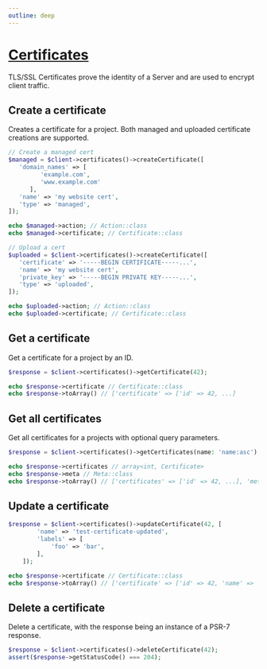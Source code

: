 ```yaml
---
outline: deep
---
```


# [Certificates](https://docs.hetzner.cloud/#certificates)

TLS/SSL Certificates prove the identity of a Server and are used to encrypt client traffic.

## Create a certificate

Creates a certificate for a project. Both managed and uploaded certificate creations are supported.

```php
// Create a managed cert
$managed = $client->certificates()->createCertificate([
   'domain_names' => [
         'example.com',
         'www.example.com'
      ],
   'name' => 'my website cert',
   'type' => 'managed',
]);

echo $managed->action; // Action::class
echo $managed->certificate; // Certificate::class

// Upload a cert
$uploaded = $client->certificates()->createCertificate([
   'certificate' => '-----BEGIN CERTIFICATE-----...',
   'name' => 'my website cert',
   'private_key' => '-----BEGIN PRIVATE KEY-----...',
   'type' => 'uploaded',
]);

echo $uploaded->action; // Action::class
echo $uploaded->certificate; // Certificate::class
```

## Get a certificate

Get a certificate for a project by an ID.

```php
$response = $client->certificates()->getCertificate(42);

echo $response->certificate // Certificate::class
echo $response->toArray() // ['certificate' => ['id' => 42, ...]
```

## Get all certificates

Get all certificates for a projects with optional query parameters.

```php
$response = $client->certificates()->getCertificates(name: 'name:asc');

echo $response->certificates // array<int, Certificate>
echo $response->meta // Meta::class
echo $response->toArray() // ['certificates' => ['id' => 42, ...], 'meta' => [...]]
```

## Update a certificate

```php
$response = $client->certificates()->updateCertificate(42, [
        'name' => 'test-certificate-updated',
        'labels' => [
            'foo' => 'bar',
        ],
    ]);

echo $response->certificate // Certificate::class
echo $response->toArray() // ['certificate' => ['id' => 42, 'name' => 'test-certificate-updated', ...]
```

## Delete a certificate

Delete a certificate, with the response being an instance of a PSR-7 response.

```php
$response = $client->certificates()->deleteCertificate(42);
assert($response->getStatusCode() === 204);
```
